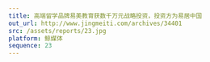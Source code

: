 ```yaml
---
title: 高端留学品牌易美教育获数千万元战略投资，投资方为易居中国
out_url: http://www.jingmeiti.com/archives/34401
src: /assets/reports/23.jpg
platform: 鲸媒体
sequence: 23
---
```

